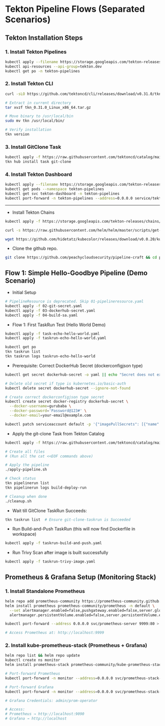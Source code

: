 # Tekton Pipeline Flows (Separated Scenarios)

## Tekton Installation Steps

### 1. Install Tekton Pipelines

```bash
kubectl apply --filename https://storage.googleapis.com/tekton-releases/pipeline/latest/release.yaml
kubectl api-resources --api-group=tekton.dev
kubectl get po -n tekton-pipelines
```

### 2. Install Tekton CLI

```bash
curl -sLO https://github.com/tektoncd/cli/releases/download/v0.31.0/tkn_0.31.0_Linux_x86_64.tar.gz

# Extract in current directory
tar xvzf tkn_0.31.0_Linux_x86_64.tar.gz

# Move binary to /usr/local/bin
sudo mv tkn /usr/local/bin/

# Verify installation
tkn version
```

### 3. Install GitClone Task

```bash
kubectl apply -f https://raw.githubusercontent.com/tektoncd/catalog/main/task/git-clone/0.9/git-clone.yaml
tkn hub install task git-clone
```

### 4. Install Tekton Dashboard

```bash
kubectl apply --filename https://storage.googleapis.com/tekton-releases/dashboard/latest/release.yaml
kubectl get pods --namespace tekton-pipelines
kubectl get svc tekton-dashboard -n tekton-pipelines
kubectl port-forward -n tekton-pipelines --address=0.0.0.0 service/tekton-dashboard 8080:9097 > /dev/null 2>&1 &
```

---

- Install Tekton Chains

```bash
kubectl apply -f https://storage.googleapis.com/tekton-releases/chains/latest/release.yaml

curl -s https://raw.githubusercontent.com/helm/helm/master/scripts/get-helm-3 | bash

wget https://github.com/hidetatz/kubecolor/releases/download/v0.0.20/kubecolor_0.0.20_Linux_x86_64.tar.gz && tar zvxf kubecolor_0.0.20_Linux_x86_64.tar.gz && sudo cp kubecolor /usr/local/bin/ && kubecolor version 
```
- Clone the github repo.

```bash
git clone https://github.com/peachycloudsecurity/pipeline-craft && cd pipeline-craft/tekton && ls -l 

```

## Flow 1: Simple Hello-Goodbye Pipeline (Demo Scenario)

- Initial Setup
```bash
# PipelineResource is deprecated. Skip 01-pipelineresource.yaml
kubectl apply -f 02-git-secret.yaml
kubectl apply -f 03-dockerhub-secret.yaml
kubectl apply -f 04-build-sa.yaml
```

- Flow 1: First TaskRun Test (Hello World Demo)

```bash
kubectl apply -f task-echo-hello-world.yaml
kubectl apply -f taskrun-echo-hello-world.yaml

kubectl get po
tkn taskrun list
tkn taskrun logs taskrun-echo-hello-world
```

- Prerequisite: Correct DockerHub Secret (dockerconfigjson type)

```bash
kubectl get secret dockerhub-secret -o yaml || echo "Secret does not exist"

# Delete old secret if type is kubernetes.io/basic-auth
kubectl delete secret dockerhub-secret --ignore-not-found

# Create correct dockerconfigjson type secret
kubectl create secret docker-registry dockerhub-secret \
  --docker-username=gurubaba \
  --docker-password='Password@123#' \
  --docker-email=your-email@example.com

kubectl patch serviceaccount default -p '{"imagePullSecrets": [{"name": "dockerhub-secret"}]}'
```

- Apply the git-clone Task from Tekton Catalog

```bash
kubectl apply -f https://raw.githubusercontent.com/tektoncd/catalog/main/task/git-clone/0.9/git-clone.yaml
```
```bash
# Create all files
# (Run all the cat <<EOF commands above)

# Apply the pipeline
./apply-pipeline.sh

# Check status
tkn pipelinerun list
tkn pipelinerun logs build-deploy-run

# Cleanup when done
./cleanup.sh
```


- Wait till GitClone TaskRun Succeeds:

```bash
tkn taskrun list  # Ensure git-clone-taskrun is Succeeded
```

- Run Build-and-Push TaskRun (this will now find Dockerfile in workspace)
```bash
kubectl apply -f taskrun-build-and-push.yaml
```

- Run Trivy Scan after image is built successfully

```bash
kubectl apply -f taskrun-trivy-image.yaml
```
## Prometheus & Grafana Setup (Monitoring Stack)

### 1. Install Standalone Prometheus

```bash
helm repo add prometheus-community https://prometheus-community.github.io/helm-charts
helm install prometheus prometheus-community/prometheus -n default \
  --set alertmanager.enabled=false,pushgateway.enabled=false,server.global.scrape_interval=10s, \
  alertmanager.persistentVolume.enabled=false,server.persistentVolume.enabled=false,pushgateway.persistentVolume.enabled=false

kubectl port-forward --address 0.0.0.0 svc/prometheus-server 9999:80 > /dev/null 2>&1 &

# Access Prometheus at: http://localhost:9999
```

### 2. Install kube-prometheus-stack (Prometheus + Grafana)

```bash
helm repo list && helm repo update
kubectl create ns monitor
helm install prometheus-stack prometheus-community/kube-prometheus-stack -n monitor

# Port-forward Prometheus
kubectl port-forward -n monitor --address=0.0.0.0 svc/prometheus-stack-kube-prom-prometheus 9090:9090 > /dev/null 2>&1 &

# Port-forward Grafana
kubectl port-forward -n monitor --address=0.0.0.0 svc/prometheus-stack-grafana 80:80 > /dev/null 2>&1 &

# Grafana Credentials: admin/prom-operator

# Access:
# Prometheus → http://localhost:9090
# Grafana → http://localhost
```
